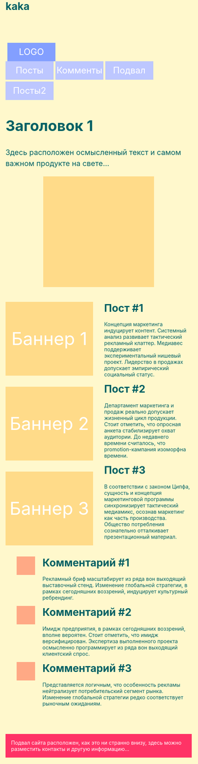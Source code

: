 # kaka
<!DOCTYPE html>
<html lang="ru" >
<head>
<meta charset="UTF-8">
<title>Название страницы - отображается на вкладке браузера и в поиске</title>
<style type="text/css">
a{
color: #fff;
text-decoration: none;
}
html{
background: #FFF8CC;
min-height: 100%;
font-family: Helvetica;
display: flex;
flex-direction: column;
}
body{
margin: 0;
padding: 0 15px;
display: flex;
flex-direction: column;
flex: auto;
}
h1{
margin-top: 0;
}
h1, p{
color: #006064;
}
img{
border: 0;
}
.header{
width: 100%;
min-width: 460px;
max-width: 960px;
margin: 0 auto 30px;
padding: 30px 0 10px;
display: flex;
flex-wrap: wrap;
justify-content: space-between;
box-sizing: border-box;
}
.logo{
font-size: 1.5rem;
color: #fff;
text-decoration: none;
margin: 5px 0 0 5px;
justify-content: center;
align-items: center;
display: flex;
flex: none;
align-items: center;
background: #839FFF;
width: 130px;
height: 50px;
}
.nav{
margin: -5px 0 0 -5px;
display: flex;
flex-wrap: wrap;
}
.nav-item{
background: #BDC7FF;
width: 130px;
height: 50px;
font-size: 1.5rem;
color: #fff;
text-decoration: none;
display: flex;
margin: 5px 0 0 5px;
justify-content: center;
align-items: center;
}
.sqr{
height: 300px;
width: 300px;
background: #FFDB89;
}

.main{
width: 100%;
min-width: 460px;
max-width: 960px;
margin: auto;
flex: auto;
box-sizing: border-box;
}
.box{
font-size: 1.25rem;
line-height: 1.5;
margin: 0 0 40px -50px;
display: flex;
flex-wrap: wrap;
justify-content: center;
}
.box-base{
margin-left: 50px;
flex: 1 0 430px;
}
.box-side{
margin-left: 50px;
font: none;
}
.box-img{
max-width: 100%;
height: auto;
}
.content{
margin-bottom: 30px;
display: flex;
flex-wrap: wrap;
}
.banners{
flex: 1 1 200px;
}
.banner{
background: #FFDB89;
width: 100%;
min-width: 100px;
min-height: 200px;
font-size: 3rem;
color: #fff;
margin: 0 0 30px 0;
display: flex;
justify-content: center;
align-items: center;
}
.posts{
margin: 0 0 30px 30px;
flex: 1 1 200px;
}
.comments{
margin: 0 0 30px 30px;
flex: 1 1 200px;
}
.comment{
display: flex;
}
.comment-side{
padding-right: 20px;
flex: none;
}
.comment-base{
flex: auto;
}
.comment-avatar{
background: #FFA985;
width: 50px;
height: 50px;
}
.footer{
background: #FF3366;
width: 100%;
max-width: 960px;
min-width: 460px;
color: #fff;
margin: auto;
padding: 15px;
box-sizing: border-box;
}

@media screen and  (max-width: 800px) {
.banners{
margin-left: -30px;
display: flex;
flex-basis: 100%;
}
.banner{
margin-left: 30px;
}
.posts{
margin-left: 0;
}
}
@media screen and  (max-width: 600px) {
.content{
display: block;
}
.banners{
margin: 0;
display: block;
}
.banner{
margin-left: 0;
}
.posts{
margin: 0;
}
}
</style>
</head>
<body>
<header class="header">
<a class="logo">
LOGO
</a>
<nav class="nav">
<a href="#posts" class="nav-item">Посты</a>
<a href="#comments" class="nav-item">Комменты</a>
<a href="#footer" class="nav-item">Подвал</a>
<a href="#posts" class="nav-item">Посты2</a>
</nav>

</header>
<main class="main">
<div class="box">
<div class="box-base">
<h1>Заголовок 1</h1>
<p>Здесь расположен осмысленный текст и самом важном продукте на свете...</p>
</div>
<div class="box-side">
<div class="sqr">

</div>
</div>
</div>
<div class="content">
<div class="banners">
<div class="banner">Баннер 1</div>
<div class="banner">Баннер 2</div>
<div class="banner">Баннер 3</div>
</div>
<div class="posts"  id="posts">
<div class="post">
<h1>Пост #1</h1>
<p>Концепция маркетинга индуцирует контент. Системный анализ развивает тактический рекламный клаттер. Медиавес поддерживает экспериментальный нишевый проект. Лидерство в продажах допускает эмпирический социальный статус.</p>
</div>
<div class="post">
<h1>Пост #2</h1>
<p>Департамент маркетинга и продаж реально допускает жизненный цикл продукции. Стоит отметить, что опросная анкета стабилизирует охват аудитории. До недавнего времени считалось, что promotion-кампания изоморфна времени. </p>
</div>
<div class="post">
<h1>Пост #3</h1>
<p>В соответствии с законом Ципфа, сущность и концепция маркетинговой программы синхронизирует тактический медиамикс, осознав маркетинг как часть производства. Общество потребления сознательно отталкивает презентационный материал.</p>
</div>
</div>
<div class="comments"  id="comments">
<div class="comment">
<div class="comment-side">
<div class="comment-avatar">

</div>
</div>
<div class="comment-base">
<h1 class="comment-title">Комментарий #1</h1>
<p>Рекламный бриф масштабирует из ряда вон выходящий выставочный стенд. Изменение глобальной стратегии, в рамках сегодняшних воззрений, индуцирует культурный ребрендинг.</p>
</div>
</div>
<div class="comment">
<div class="comment-side">
<div class="comment-avatar">

</div>
</div>
<div class="comment-base">
<h1 class="comment-title">Комментарий #2</h1>
<p>Имидж предприятия, в рамках сегодняшних воззрений, вполне вероятен. Стоит отметить, что имидж версифицирован. Экспертиза выполненного проекта осмысленно программирует из ряда вон выходящий клиентский спрос. </p>
</div>
</div>
<div class="comment">
<div class="comment-side">
<div class="comment-avatar">

</div>
</div>
<div class="comment-base">
<h1 class="comment-title">Комментарий #3</h1>
<p>Представляется логичным, что особенность рекламы нейтрализует потребительский сегмент рынка. Изменение глобальной стратегии редко соответствует рыночным ожиданиям. </p>
</div>
</div>
</div>
</div>
</main>
<footer class="footer"  id="footer">
Подвал сайта расположен, как это ни странно внизу, здесь можно разместить контакты и другую информацию...
</footer>
</body>
</html>
